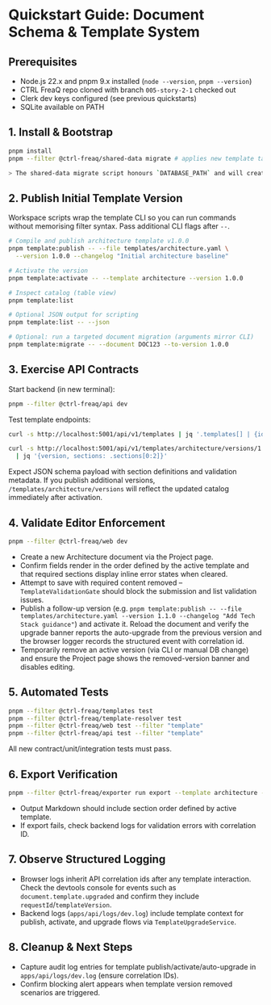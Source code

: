 # Quickstart Guide: Document Schema & Template System

## Prerequisites

- Node.js 22.x and pnpm 9.x installed (`node --version`, `pnpm --version`)
- CTRL FreaQ repo cloned with branch `005-story-2-1` checked out
- Clerk dev keys configured (see previous quickstarts)
- SQLite available on PATH

## 1. Install & Bootstrap

```bash
pnpm install
pnpm --filter @ctrl-freaq/shared-data migrate # applies new template tables

> The shared-data migrate script honours `DATABASE_PATH` and will create the parent directory automatically, so you can target alternative SQLite locations without manual setup.
```

## 2. Publish Initial Template Version

Workspace scripts wrap the template CLI so you can run commands without
memorising filter syntax. Pass additional CLI flags after `--`.

```bash
# Compile and publish architecture template v1.0.0
pnpm template:publish -- --file templates/architecture.yaml \
  --version 1.0.0 --changelog "Initial architecture baseline"

# Activate the version
pnpm template:activate -- --template architecture --version 1.0.0

# Inspect catalog (table view)
pnpm template:list

# Optional JSON output for scripting
pnpm template:list -- --json

# Optional: run a targeted document migration (arguments mirror CLI)
pnpm template:migrate -- --document DOC123 --to-version 1.0.0
```

## 3. Exercise API Contracts

Start backend (in new terminal):

```bash
pnpm --filter @ctrl-freaq/api dev
```

Test template endpoints:

```bash
curl -s http://localhost:5001/api/v1/templates | jq '.templates[] | {id, activeVersion}'

curl -s http://localhost:5001/api/v1/templates/architecture/versions/1.0.0 \
  | jq '{version, sections: .sections[0:2]}'
```

Expect JSON schema payload with section definitions and validation metadata. If
you publish additional versions, `/templates/architecture/versions` will reflect
the updated catalog immediately after activation.

## 4. Validate Editor Enforcement

```bash
pnpm --filter @ctrl-freaq/web dev
```

- Create a new Architecture document via the Project page.
- Confirm fields render in the order defined by the active template and that
  required sections display inline error states when cleared.
- Attempt to save with required content removed – `TemplateValidationGate`
  should block the submission and list validation issues.
- Publish a follow-up version (e.g.
  `pnpm template:publish -- --file templates/architecture.yaml --version 1.1.0 --changelog "Add Tech Stack guidance"`)
  and activate it. Reload the document and verify the upgrade banner reports the
  auto-upgrade from the previous version and the browser logger records the
  structured event with correlation id.
- Temporarily remove an active version (via CLI or manual DB change) and ensure
  the Project page shows the removed-version banner and disables editing.

## 5. Automated Tests

```bash
pnpm --filter @ctrl-freaq/templates test
pnpm --filter @ctrl-freaq/template-resolver test
pnpm --filter @ctrl-freaq/web test --filter "template"
pnpm --filter @ctrl-freaq/api test --filter "template"
```

All new contract/unit/integration tests must pass.

## 6. Export Verification

```bash
pnpm --filter @ctrl-freaq/exporter run export --template architecture --doc DOC123
```

- Output Markdown should include section order defined by active template.
- If export fails, check backend logs for validation errors with correlation ID.

## 7. Observe Structured Logging

- Browser logs inherit API correlation ids after any template interaction. Check
  the devtools console for events such as `document.template.upgraded` and
  confirm they include `requestId`/`templateVersion`.
- Backend logs (`apps/api/logs/dev.log`) include template context for publish,
  activate, and upgrade flows via `TemplateUpgradeService`.

## 8. Cleanup & Next Steps

- Capture audit log entries for template publish/activate/auto-upgrade in
  `apps/api/logs/dev.log` (ensure correlation IDs).
- Confirm blocking alert appears when template version removed scenarios are
  triggered.
